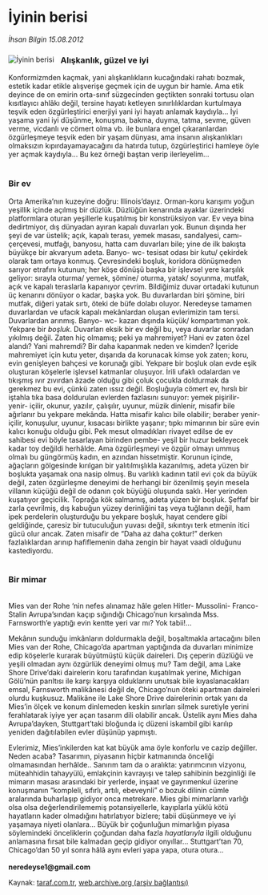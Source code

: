 # İyinin berisi

*İhsan Bilgin 15.08.2012*

<div class="yazi"><img align="left" alt="İyinin berisi" border="0" src="http://www.taraf.com.tr/fotoraflar/makaleler/iyinin-berisi_2195_orijinal.jpg" style="border-right-width:10px; border-color:#FFFFFF"/><h3>Alışkanlık, güzel ve iyi</h3><b>
<p></p></b>Konformizmden kaçmak, yani alışkanlıkların kucağındaki rahatı bozmak, estetik kadar etikle alışverişe geçmek için de uygun bir hamle. Ama etik deyince de on emirin orta-sınıf süzgecinden geçtikten sonraki tortusu olan kısıtlayıcı ahlâkı değil, tersine hayatı ketleyen sınırlılıklardan kurtulmaya teşvik eden özgürleştirici enerjiyi yani iyi hayatı anlamak kaydıyla... İyi yaşama yani iyi düşünme, konuşma, bakma, duyma, tatma, sevme, güven verme, vicdanlı ve cömert olma vb. ile bunlara engel çıkaranlardan özgürleşmeye teşvik eden bir yaşam dünyası, ama insanın alışkanlıkları olmaksızın kıpırdayamayacağını da hatırda tutup, özgürleştirici hamleye öyle yer açmak kaydıyla... Bu kez örneği baştan verip ilerleyelim...<br/><br/>
<h3>Bir ev</h3><b>
<p></p></b>Orta Amerika’nın kuzeyine doğru: Illinois’dayız. Orman-koru karışımı yoğun yeşillik içinde açılmış bir düzlük. Düzlüğün kenarında ayaklar üzerindeki platformlara oturan yeşillerle kuşatılmış bir konstrüksiyon var. Ev veya bina dedirtmiyor, dış dünyadan ayıran kapalı duvarları yok. Bunun dışında her şeyi de var üstelik; açık, kapalı terası, yemek masası, sandalyesi, camı-çerçevesi, mutfağı, banyosu, hatta cam duvarları bile; yine de ilk bakışta büyükçe bir akvaryum adeta. Banyo- wc- tesisat odası bir kutu/ çekirdek olarak tam ortaya konmuş. Çevresindeki boşluk, koridora dönüşmeden sarıyor etrafını kutunun; her köşe dönüşü başka bir işlevsel yere karşılık geliyor: sırayla oturma/ yemek, şömine/ oturma, yatak/ soyunma, mutfak, açık ve kapalı teraslarla kapanıyor çevrim. Bildiğimiz duvar ortadaki kutunun üç kenarını dönüyor o kadar, başka yok. Bu duvarlardan biri şömine, biri mutfak, diğeri yatak sırtı, öteki de büfe dolabı oluyor. Neredeyse tamamen duvarlardan ve ufacık kapalı mekânlardan oluşan evlerimizin tam tersi. Duvarlardan arınmış. Banyo- wc- kazan dışında küçük/ kompartıman yok. Yekpare bir <i>boşluk</i>. Duvarları eksik bir ev değil bu, veya duvarlar sonradan yıkılmış değil. Zaten hiç olmamış; peki ya mahremiyet? Hani ev zaten özel alandı? Yani mahremdi? Bir daha kapanmak neden ve kimden? İçeride mahremiyet için kutu yeter, dışarıda da korunacak kimse yok zaten; koru, evin genişleyen bahçesi ve korunağı gibi. Yekpare bir boşluk olan evde eşik oluşturan köşelerle işlevsel katmanlar oluşuyor. İrili ufaklı odalardan ve tıkışmış ıvır zıvırdan âzade olduğu gibi çoluk çocukla doldurmak da gerekmez bu evi, çünkü zaten ıssız değil. Boşluğuyla cömert ev, hırslı bir iştahla tıka basa doldurulan evlerden fazlasını sunuyor: yemek pişirilir- yenir- içilir, okunur, yazılır, çalışılır, uyunur, müzik dinlenir, misafir bile ağırlanır bu yekpare mekânda. Hatta misafir kalıcı bile olabilir; beraber yenir- içilir, konuşulur, uyunur, kısacası birlikte yaşanır; tıpkı mimarının bir süre evin kalıcı konuğu olduğu gibi. Pek mesut olmadıkları rivayet edilse de ev sahibesi evi böyle tasarlayan birinden pembe- yeşil bir huzur bekleyecek kadar toy değildi herhâlde. Ama özgürleşmeyi ve özgür olmayı ummuş olmalı bu güngörmüş kadın, en azından hissetmiştir. Korunun içinde, ağaçların gölgesinde kırılgan bir yalıtılmışlıkla kazanılmış, adeta yüzen bir boşlukta yaşamak ona nasip olmuş. Bu varlıklı kadının tatil evi çok da büyük değil, zaten özgürleşme deneyimi de herhangi bir özenilmiş şeyin mesela villanın küçüğü değil de odanın çok büyüğü oluşunda saklı. Her yerinden kuşatıyor geçicilik. Toprağa kök salmamış, adeta yüzen bir boşluk. Şeffaf bir zarla çevrilmiş, dış kabuğun yüzey derinliğini taş veya tuğlanın değil, ham ipek perdelerin oluşturduğu bu yekpare boşluk, hayat cendere gibi geldiğinde, çaresiz bir tutuculuğun yuvası değil, sıkıntıyı terk etmenin itici gücü olur ancak. Zaten misafir de “Daha az daha çoktur!” derken fazlalıklardan arınıp hafiflemenin daha zengin bir hayat vaadi olduğunu kastediyordu.<br/><br/><strong></strong>
<h3>Bir mimar</h3>
<p><strong><br/></strong>Mies van der Rohe ‘nin nefes alınamaz hâle gelen Hitler- Mussolini- Franco- Stalin Avrupa’sından kaçıp sığındığı Chicago’nun kırsalında Mss. Farnsworth’e yaptığı evin kentte yeri var mı? Yok tabii!...</p>
<p>Mekânın sunduğu imkânların doldurmakla değil, boşaltmakla artacağını bilen Mies van der Rohe, Chicago’da apartman yaptığında da duvarları minimize edip köşelerle kurarak büyütmüştü küçük daireleri. Dış çeperin düzlüğü ve yeşili olmadan aynı özgürlük deneyimi olmuş mu? Tam değil, ama Lake Shore Drive’daki dairelerin koru tarafından kuşatılmak yerine, Michigan Gölü’nün parıltısı ile karşı karşıya olduklarını unutsak bile kıyaslanacakları emsal, Farnsworth malikânesi değil de, Chicago’nun öteki apartman daireleri olurdu kuşkusuz. Malikâne ile Lake Shore Drive dairelerinin ortak yanı da Mies’in ölçek ve konum dinlemeden keskin sınırları silmek suretiyle yerini ferahlatarak iyiye yer açan tasarım dili olabilir ancak. Üstelik aynı Mies daha Avrupa’dayken, Stuttgart’taki bloğunda iç düzeni iskambil gibi karılıp yeniden dağıtılabilen evler düşünüp yapmıştı.</p>
<p>Evlerimiz, Mies’inkilerden kat kat büyük ama öyle konforlu ve cazip değiller. Neden acaba? Tasarımın, piyasanın hiçbir katmanında önceliği olmamasından herhâlde.. Sanırım tam da o aralıkta: yatırımcının vizyonu<i>,</i> müteahhidin tahayyülü, emlakçinin kavrayışı ve talep sahibinin bezginliği ile mimarın masası arasındaki bir yerlerde, inşaat ve gayrımenkul üzerine konuşmanın “kompleli, sıfırlı, artılı, ebeveynli” o bozuk dilinin cümle aralarında buharlaşıp gidiyor onca metrekare. Mies gibi mimarların varlığı olsa olsa değerlendirilememiş potansiyellerle, kayıplarla yüklü kötü hayatların kader olmadığını hatırlatıyor bizlere; tabii düşünmeye ve iyi yaşamaya niyeti olanlara... Büyük bir çoğunluğun mimarlığın piyasa söylemindeki önceliklerin çoğundan daha fazla <i>hayatlarıyla</i> ilgili olduğunu anlamasına fırsat bile kalmadan geçip gidiyor onyıllar... Stuttgart’tan 70, Chicago’dan 50 yıl sonra hâlâ aynı evleri yapa yapa, otura otura...<br/><br/><b>neredeyse1@gmail.com</b></p>
</div>

Kaynak: [taraf.com.tr](http://www.taraf.com.tr/ihsan-bilgin/makale-iyinin-berisi.htm), [web.archive.org (arşiv bağlantısı)](http://web.archive.org/web/20131107094747/http://www.taraf.com.tr/ihsan-bilgin/makale-iyinin-berisi.htm)
